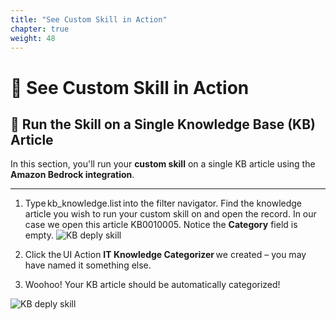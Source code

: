 ```yaml
---
title: "See Custom Skill in Action"
chapter: true
weight: 48
---
```


# 🎯 See Custom Skill in Action 

## 🧪 Run the Skill on a Single Knowledge Base (KB) Article

In this section, you'll run your **custom skill** on a single KB article using the **Amazon Bedrock integration**.

---
1. Type kb_knowledge.list into the filter navigator. Find the knowledge article you wish to run your custom skill on and open the record. In our case we open this article KB0010005. Notice the **Category** field is empty.
![KB deply skill](/images/servicenow/skill_action/kb_nav_knowledge_article.png)

2. Click the UI Action **IT Knowledge Categorizer** we created – you may have named it something else. 

3. Woohoo! Your KB article should be automatically categorized! 

![KB deply skill](/images/servicenow/skill_action/kb_nav_knowledge_article.png)